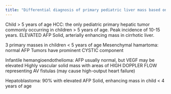 ```yaml
---
title: "Differential diagnosis of primary pediatric liver mass based on age and lab values"
---
```

Child &gt; 5 years of age
HCC: the only pediatric primary hepatic tumor commonly occurring in children &gt; 5 years of age. Peak incidence of 10-15 years.
ELEVATED AFP
Solid, arterially enhancing mass in cirrhotic liver.

3 primary masses in children &lt; 5 years of age
Mesenchymal hamartoma: normal AFP
Tumors have prominent CYSTIC component

Infantile hemangioendothelioma: AFP usually normal, but VEGF may be elevated
Highly vascular solid mass with areas of HIGH DOPPLER FLOW representing AV fistulas (may cause high-output heart failure)

Hepatoblastoma: 90% with elevated AFP
Solid, enhancing mass in child &lt; 4 years of age

